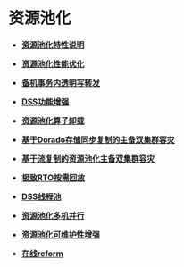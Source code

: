 # 资源池化

-   **[资源池化特性说明](资源池化特性说明.md)**  

-   **[资源池化性能优化](资源池化性能优化.md)**  

-   **[备机事务内透明写转发](备机事务内透明写转发.md)**  

-   **[DSS功能增强](DSS功能增强.md)**  

-   **[资源池化算子卸载](资源池化算子卸载.md)**  

-   **[基于Dorado存储同步复制的主备双集群容灾](基于Dorado存储同步复制的主备双集群容灾.md)**  

-   **[基于流复制的资源池化主备双集群容灾](基于流复制的资源池化主备双集群容灾.md)**  

-   **[极致RTO按需回放](极致RTO按需回放.md)**

-   **[DSS线程池](DSS线程池.md)**

-   **[资源池化多机并行](资源池化多机并行.md)**

-   **[资源池化可维护性增强](资源池化可维护性增强.md)**

-   **[在线reform](在线reform.md)**
